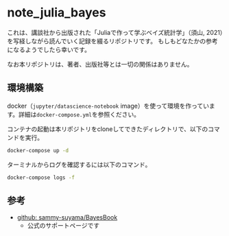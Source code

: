 # note_julia_bayes

これは、講談社から出版された「Juliaで作って学ぶベイズ統計学」（須山, 2021）を写経しながら読んでいく記録を綴るリポジトリです。
もしもどなたかの参考になるようでしたら幸いです。

なお本リポジトリは、著者、出版社等とは一切の関係はありません。

## 環境構築

docker（`jupyter/datascience-notebook` image）を使って環境を作っています。詳細は`docker-compose.yml`を参照ください。

コンテナの起動は本リポジトリをcloneしてできたディレクトリで、以下のコマンドを実行。

```bash
docker-compose up -d
```

ターミナルからログを確認するには以下のコマンド。

```bash
docker-compose logs -f
```

## 参考

- [github: sammy-suyama/BayesBook](https://github.com/sammy-suyama/BayesBook)
  - 公式のサポートページです
